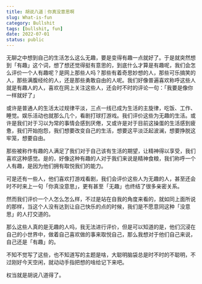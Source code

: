 ```yaml
---
title: 胡说八道｜你真没意思啊
slug: What-is-fun
category: Bullshit
tags: [bullshit, fun]
date: 2022-07-01
status: public
---
```


无聊之中想到自己的生活怎么这么无趣，要是变得有趣一点就好了。于是就突然想到「有趣」这个词，想了想还觉得挺有意思的，到底什么才算是有趣呢，我们会怎么评价一个人有趣呢？是网上那些人吗？那些有着奇思妙想的人，那些可乐搞笑的人，那些满腹经纶的人，还是那些勇敢自由的人呢。我们好像普遍喜欢称呼这些人就是有趣人的人，喜欢在网上关注这些人，还会时不时的评论一句：「我要是像你一样就好了」



或许是普通人的生活太过规律平淡，三点一线已成为生活的主旋律，吃饭、工作、睡觉。娱乐活动也就那么几个，看剧打球打游戏。我们评价这些为无趣的生活。或许是我们对于习以为常的事情会感到厌倦，又或许是对于目前这操蛋的生活感到疲惫，我们开始抱怨，我们想要改变自己的生活，想要这平淡泛起波澜，想要挣脱这牢笼，想要自由。



那些被称作有趣的人满足了我们对于自己该有生活的期望，让精神得以享受，我们喜欢这种感觉。是的，好像这种有趣的人对于我们来说是精神食粮，我们称呼一个人有趣，是因为他们拥有取悦我们的能力。



可是还有一些人，他们喜欢打游戏看剧，我们会评价这些人为无趣的人，甚至还会时不时来上一句「你真没意思」，更有甚至「无趣」也终结了很多亲密关系。



然而我们评价一个人怎么怎么样，不过是站在自我的角度来看的，就如同上面所说的那样，当这个人没有达到让自己快乐的点的时候，我们是不愿意同这种「没意思」的人打交道的。



那么这些人真的是无趣的人吗，我无法进行评价，但是可以知道的是，他们沉浸在自己的小世界中，做着自己喜欢做的事来取悦自己，那么我想对于他们自己来说，自己还是「有趣」的。



不知不觉写了这些，也不知道写的主题是啥，大聪明脑袋总是时不时的不聪明，不过刚好今天空闲，就动动手指把想的啥给记下来吧。



权当就是胡说八道得了。